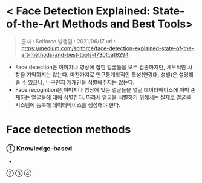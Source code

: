 < Face Detection Explained: State-of-the-Art Methods and Best Tools>
=====================================================================

> 출처 : Sciforce
> 발행일 : 2021/06/17
> url : https://medium.com/sciforce/face-detection-explained-state-of-the-art-methods-and-best-tools-f730fca16294


- Face detection은 이미지나 영상에 잡힌 얼굴들을 모두 검출하지만, 세부적인 사항을 기억하지는 않는다. 마찬가지로 인구통계학적인 특성(연령대, 성별)은 설명해줄 수 있으나, 누구인지 개개인을 식별해주지는 않는다.
- Face recognition은 이미지나 영상에 있는 얼굴들을 얼굴 데이터베이스에 이미 존재하는 얼굴들에 대해 식별한다. 따라서 얼굴을 식별하기 위해서는 실제로 얼굴을 시스템에 등록해 데이터베이스를 생성해야 한다.

# Face detection methods

### ① Knowledge-based
- 

②
③
④
